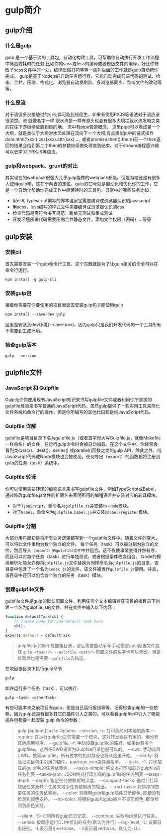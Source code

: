 # gulp简介
## gulp介绍
### 什么是gulp

gulp 是一个基于流的工具包，自动化构建工具，可帮助你自动执行开发工作流程中痛苦或耗时的任务,比如你的sass或less的编译或者模版文件的编译，好比你修改了scss文件中的一处，编译压缩打包等等一些列后面的工作就是gulp自动帮你完成。
gulp是基于Nodejs的自动任务运行器，它能自动完成前端代码的测试、检查、合并、压缩、格式化、浏览器自动发刷新、多浏览器同步、监听文件的改动等等。

### 什么是流

对于流很多没接触过的小伙伴可能比较陌生，如果有使用RXJS等语法对于流应该很清楚。流 就像名字一样 跟水流是一样有源头也会有很多大坝拦截水流发电之类的在往下游继续放直到目的地。
流中有pipe管道概念， 这里pipe可以看成是一个大坝，就是类似于大坝对水流处理在流向下一个大坝,有点类似jq中的链式操作dom.html('xxx').css(xxx).attr(xxx)...., 或者promise.then().then()前一个then返回的结果会给到第二个then的参数继续做处理直到结束。对于stream编程感兴趣可以去学习下RXJS等语法。

### gulp和webpack、grunt的对比
其实现在的webpack很强大几乎gulp能做的webpack都能，但是为啥还是有很多人使用gulp嘞，这在于两者的定位，gulp的口号就是自动化和优化你的工作，它是一个自动化帮助你完成工作中痛苦耗时的工具包，日常中的哪些任务比如：
- 用es6, typescript编写的脚本温家宝需要编译成浏览器认识的javascript
- 用scss，less编写的样式文件需要编译成浏览器认识的css
- 检查代码是否符合书写规范，跑单元测试和集成测试
- 开发环境部署代码需要压缩合并静态文件，添加文件权限（密码）...等等


## gulp安装

### 安装cli
首先需要安装一个gulp命令行工具，这个东西就是为了让gulp相关的命令可以在命令行运行。
```js
npm install -g gulp-cli
```
### 安装gulp包
接着你需要在你要使用的项目里面去安装gulp包才能使用gulp
```js
npm install --save-dev gulp
```
这里是安装到dev环境(--save-dev)，因为gulp只是我们开发代码的一个工具所有不需要到生成环境。

### 检查gulp版本
```js
gulp --version
```

## gulpfile文件

### JavaScript 和 Gulpfile
Gulp允许你使用现有JavaScript知识来书写gulpfile文件或者利用你所掌握的gulpfile经验来书写普通的JavaScript代码。虽然gulp提供了一些实用工具来简化文件系统和命令行的操作，但是你所编写的其他代码都是纯JavaScript代码。

### Gulpfile 详解
gulpfile是项目目录下名为gulpfile.js（或者首字母大写Gulpfile.js，就像Makefile一样命名）的文件，在运行gulp命令时会被自动加载。在这个文件中，你经常会看到类似src()、dest()、series() 或parallel()函数之类的gulp API，除此之外，纯JavaScript代码或Node模块也会被使用。任何导出（export）的函数都将注册到gulp的任务（task）系统中。

### Gulpfile 转译
你可以使用需要转译的编程语言来书写gulpfile文件，例如TypeScript或Babel，通过修改gulpfile.js文件的扩展名来表明所用的编程语言并安装对应的转译模块。
- 对于`TypeScript`，重命名为`gulpfile.ts`并安装`ts-node`模块。
- 对于`Babel`，重命名为`gulpfile.babel.js`并安装`@babel/register`模块。

### Gulpfile 分割
大部分用户起初是将所有业务逻辑都写到一个gulpfile文件中。随着文件的变大，可以将此文件重构为数个独立的文件。
每个任务（task）可以被分割为独立的文件，然后导入`（import）到gulpfile文件`中并组合。这不仅使事情变得井然有序，而且可以对每个任务（task）进行单独测试，或者根据条件改变组合。
Node的模块解析功能允许你将`gulpfile.js`文件替换为同样命名为`gulpfile.js`的目录，该目录中包含了一个名为`index.js`的文件，该文件被当作`gulpfile.js`使用。并且，该目录中还可以包含各个独立的任务（task）模块。

### 创建gulpfile文件
gulpfile文件是gulp的默认配置文件，利用任何个文本编辑器在项目的根目录下创建一个名为gulpfile.js的文件，并在文件中输入以下内容：
```js
function defaultTask(cb) {
    // please code for yourdefault task here
    cb();
}
exports.default = defaultTask
```
> gulpfile.js如果不放置根目录，那么需要启动gulp手动指定gulp配置文件路径 `gulp <tasks?> --gulpfile <path?>`
> 配置文件的名字也可以修改，但是修改后也是需要`--gulpfile`去指定。

在项目根目录下执行gulp命令
```js
gulp
```
如许运行多个任务（task），可以执行.
```js
gulp <task> <otherTask>
```
有些可能本来之前项目有gulp，但是自己运行报错等等，记得检查gulp的一些依赖，因为gulp还是有很多其它的插件引入之类的，可以看看gulpfile中引入了哪些插件包都要一起安装
gulp 命令的参数：
>gulp [options] tasks
>Options:
>--version, -v: 打印全局和本地的版本
>--require: 在运行gulpfile之前需要一个模块，这对转发器是有用的，但也有其他应用程序。
>--gulpfile, -f: 手动设置gulpfile的路径。如果你有多个gulpfiles。这将把CWD设置为Gulpfile目录也是可以的。
>--cwd: 手动设置CWD。搜索gulpfile，所有要求的相对路径也将从这里开始。
>--verify: 将验证项目包中引用的插件。package.json插件黑名单。
>--tasks, -T: 打印加载的gulpfile的任务依赖树。
>--tasks-simple: 纯文本打印加载的gulpfile的任务列表
>--tasks-json: JSON格式打印加载的gulpfile的任务列表
>--tasks-depth, --depth: 指定任务依赖树的深度。
>--compact-tasks: 通过只打印顶级任务及其子任务来减少任务依赖树的输出。
>--sort-tasks: 将排序的首要任务的任务依赖树。
>--color: 将强制gulp和gulp插件显示颜色, 即使没有检测到颜色支持。
>--no-color: 将强制gulp和gulp插件不显示颜色, 即使检测到颜色支持。
                         
>--silent, -S: 抑制所有gulp日志记录。
>--continue: 失败后继续执行任务。
>--series: 按顺序运行CLI中给出的任务(默认为并行)
>--log-level, -L: 设置日志级别。-L表示最小verbose， - ll表示最verbose。默认为-LLL

